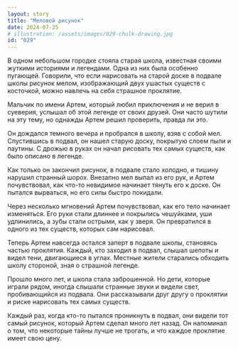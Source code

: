 ```yaml
---
layout: story
title: "Меловой рисунок"
date: 2024-07-25
# illustration: /assets/images/029-chulk-drawing.jpg
id: "029"
---
```


В одном небольшом городке стояла старая школа, известная своими жуткими историями и легендами. Одна из них была особенно пугающей. Говорили, что если нарисовать на старой доске в подвале школы рисунок мелом, изображающий двух ушастых существ с косточкой, можно навлечь на себя страшное проклятие.

Мальчик по имени Артем, который любил приключения и не верил в суеверия, услышал об этой легенде от своих друзей. Они часто шутили на эту тему, но однажды Артем решил проверить, правда ли это.

Он дождался темного вечера и пробрался в школу, взяв с собой мел. Спустившись в подвал, он нашел старую доску, покрытую слоем пыли и паутины. С дрожью в руках он начал рисовать тех самых существ, как было описано в легенде.

Как только он закончил рисунок, в подвале стало холодно, и тишину нарушил странный шорох. Внезапно мел выпал из его рук, и Артем почувствовал, как что-то невидимое начинает тянуть его к доске. Он пытался вырваться, но его силы быстро покидали.

Через несколько мгновений Артем почувствовал, как его тело начинает изменяться. Его руки стали длиннее и покрылись чешуйками, уши удлинились, а зубы стали острыми, как у зверя. Он превратился в одного из тех существ, которых сам нарисовал.

Теперь Артем навсегда остался заперт в подвале школы, становясь частью проклятия. Каждый, кто заходил в подвал, слышал шепоты и видел тени, двигающиеся в углах. Местные жители старались обходить школу стороной, зная о страшной легенде.

Прошло много лет, и школа стала заброшенной. Но дети, которые играли рядом, иногда слышали странные звуки и видели свет, пробивающийся из подвала. Они рассказывали друг другу о проклятии и риске нарисовать тех самых существ.

Каждый раз, когда кто-то пытался проникнуть в подвал, они видели тот самый рисунок, который Артем сделал много лет назад. Он напоминал о том, что некоторые тайны лучше не трогать, и что каждое проклятие имеет свою цену.
